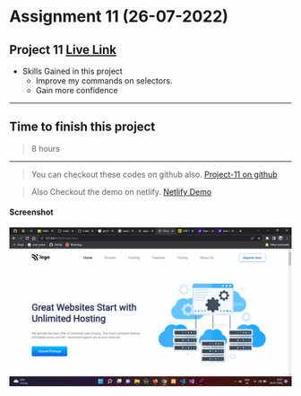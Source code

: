 # Assignment 11 (26-07-2022)

## Project 11 [Live Link](https://reyanshraviproj11.netlify.app)

-   Skills Gained in this project
    -   Improve my commands on selectors.
    -   Gain more confidence

---

## Time to finish this project

> 8 hours

---

> You can checkout these codes on github also.
[Project-11 on github](https://github.com/reyanshravi/Project-11)

> Also Checkout the demo on netlify.
[Netlify Demo](https://reyanshraviproj11.netlify.app/)

#### Screenshot

![Desktop](./assets/reyansh-ravi-proj-11.png)

